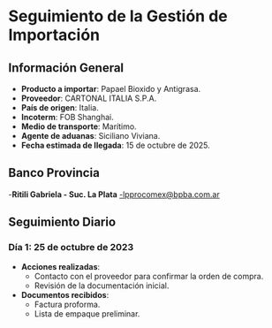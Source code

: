 # Seguimiento de la Gestión de Importación

## Información General
- **Producto a importar**: Papael Bioxido y Antigrasa.
- **Proveedor**: CARTONAL ITALIA S.P.A.
- **País de origen**: Italia.
- **Incoterm**: FOB Shanghai.
- **Medio de transporte**: Marítimo.
- **Agente de aduanas**: Siciliano Viviana.
- **Fecha estimada de llegada**: 15 de octubre de 2025.

## Banco Provincia
-**Ritili Gabriela - Suc. La Plata**
-lpprocomex@bpba.com.ar



## Seguimiento Diario

### Día 1: 25 de octubre de 2023
- **Acciones realizadas**:
  - Contacto con el proveedor para confirmar la orden de compra.
  - Revisión de la documentación inicial.
- **Documentos recibidos**:
  - Factura proforma.
  - Lista de empaque preliminar.